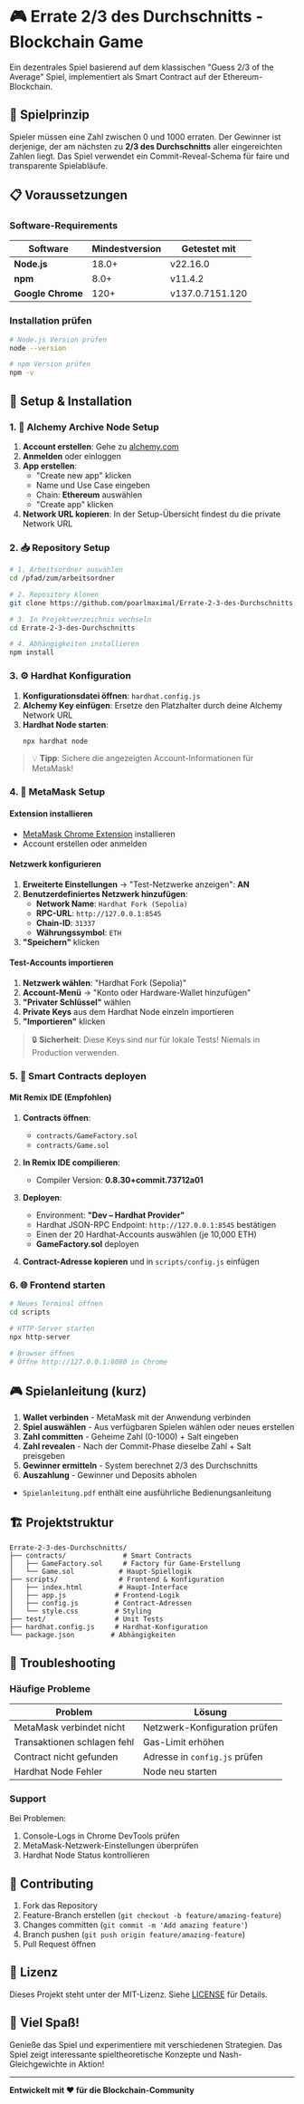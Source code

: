 # 🎮 Errate 2/3 des Durchschnitts - Blockchain Game

Ein dezentrales Spiel basierend auf dem klassischen "Guess 2/3 of the Average" Spiel, implementiert als Smart Contract auf der Ethereum-Blockchain.

## 🎯 Spielprinzip

Spieler müssen eine Zahl zwischen 0 und 1000 erraten. Der Gewinner ist derjenige, der am nächsten zu **2/3 des Durchschnitts** aller eingereichten Zahlen liegt. Das Spiel verwendet ein Commit-Reveal-Schema für faire und transparente Spielabläufe.

## 📋 Voraussetzungen

### Software-Requirements

| Software | Mindestversion | Getestet mit |
|----------|----------------|--------------|
| **Node.js** | 18.0+ | v22.16.0 |
| **npm** | 8.0+ | v11.4.2 |
| **Google Chrome** | 120+ | v137.0.7151.120 |

### Installation prüfen

```bash
# Node.js Version prüfen
node --version

# npm Version prüfen
npm -v
```

## 🔧 Setup & Installation

### 1. 📡 Alchemy Archive Node Setup

1. **Account erstellen**: Gehe zu [alchemy.com](https://www.alchemy.com/)
2. **Anmelden** oder einloggen
3. **App erstellen**: 
   - "Create new app" klicken
   - Name und Use Case eingeben
   - Chain: **Ethereum** auswählen
   - "Create app" klicken
4. **Network URL kopieren**: In der Setup-Übersicht findest du die private Network URL

### 2. 📥 Repository Setup

```bash
# 1. Arbeitsordner auswählen
cd /pfad/zum/arbeitsordner

# 2. Repository klonen
git clone https://github.com/poarlmaximal/Errate-2-3-des-Durchschnitts.git

# 3. In Projektverzeichnis wechseln
cd Errate-2-3-des-Durchschnitts

# 4. Abhängigkeiten installieren
npm install
```

### 3. ⚙️ Hardhat Konfiguration

1. **Konfigurationsdatei öffnen**: `hardhat.config.js`
2. **Alchemy Key einfügen**: Ersetze den Platzhalter durch deine Alchemy Network URL
3. **Hardhat Node starten**:
   ```bash
   npx hardhat node
   ```

> 💡 **Tipp**: Sichere die angezeigten Account-Informationen für MetaMask!

### 4. 🦊 MetaMask Setup

#### Extension installieren
- [MetaMask Chrome Extension](https://chromewebstore.google.com/detail/metamask/nkbihfbeogaeaoehlefnkodbefgpgknn) installieren
- Account erstellen oder anmelden

#### Netzwerk konfigurieren
1. **Erweiterte Einstellungen** → "Test-Netzwerke anzeigen": **AN**
2. **Benutzerdefiniertes Netzwerk hinzufügen**:
   - **Network Name**: `Hardhat Fork (Sepolia)`
   - **RPC-URL**: `http://127.0.0.1:8545`
   - **Chain-ID**: `31337`
   - **Währungssymbol**: `ETH`
3. **"Speichern"** klicken

#### Test-Accounts importieren
1. **Netzwerk wählen**: "Hardhat Fork (Sepolia)"
2. **Account-Menü** → "Konto oder Hardware-Wallet hinzufügen"
3. **"Privater Schlüssel"** wählen
4. **Private Keys** aus dem Hardhat Node einzeln importieren
5. **"Importieren"** klicken

> 🔒 **Sicherheit**: Diese Keys sind nur für lokale Tests! Niemals in Production verwenden.

### 5. 📜 Smart Contracts deployen

#### Mit Remix IDE (Empfohlen)

1. **Contracts öffnen**: 
   - `contracts/GameFactory.sol`
   - `contracts/Game.sol`
   
2. **In Remix IDE compilieren**:
   - Compiler Version: **0.8.30+commit.73712a01**
   
3. **Deployen**:
   - Environment: **"Dev – Hardhat Provider"**
   - Hardhat JSON-RPC Endpoint: `http://127.0.0.1:8545` bestätigen
   - Einen der 20 Hardhat-Accounts auswählen (je 10,000 ETH)
   - **GameFactory.sol** deployen
   
4. **Contract-Adresse kopieren** und in `scripts/config.js` einfügen

### 6. 🌐 Frontend starten

```bash
# Neues Terminal öffnen
cd scripts

# HTTP-Server starten
npx http-server

# Browser öffnen
# Öffne http://127.0.0.1:8080 in Chrome
```

## 🎮 Spielanleitung (kurz)

1. **Wallet verbinden** - MetaMask mit der Anwendung verbinden
2. **Spiel auswählen** - Aus verfügbaren Spielen wählen oder neues erstellen
3. **Zahl committen** - Geheime Zahl (0-1000) + Salt eingeben
4. **Zahl revealen** - Nach der Commit-Phase dieselbe Zahl + Salt preisgeben
5. **Gewinner ermitteln** - System berechnet 2/3 des Durchschnitts
6. **Auszahlung** - Gewinner und Deposits abholen

 - `Spielanleitung.pdf` enthält eine ausführliche Bedienungsanleitung

## 🏗️ Projektstruktur

```
Errate-2-3-des-Durchschnitts/
├── contracts/              # Smart Contracts
│   ├── GameFactory.sol     # Factory für Game-Erstellung
│   └── Game.sol           # Haupt-Spiellogik
├── scripts/               # Frontend & Konfiguration
│   ├── index.html         # Haupt-Interface
│   ├── app.js            # Frontend-Logik
│   ├── config.js         # Contract-Adressen
│   └── style.css         # Styling
├── test/                 # Unit Tests
├── hardhat.config.js     # Hardhat-Konfiguration
└── package.json         # Abhängigkeiten
```

## 🚨 Troubleshooting

### Häufige Probleme

| Problem | Lösung |
|---------|--------|
| MetaMask verbindet nicht | Netzwerk-Konfiguration prüfen |
| Transaktionen schlagen fehl | Gas-Limit erhöhen |
| Contract nicht gefunden | Adresse in `config.js` prüfen |
| Hardhat Node Fehler | Node neu starten |

### Support

Bei Problemen:
1. Console-Logs in Chrome DevTools prüfen
2. MetaMask-Netzwerk-Einstellungen überprüfen
3. Hardhat Node Status kontrollieren

## 🤝 Contributing

1. Fork das Repository
2. Feature-Branch erstellen (`git checkout -b feature/amazing-feature`)
3. Changes committen (`git commit -m 'Add amazing feature'`)
4. Branch pushen (`git push origin feature/amazing-feature`)
5. Pull Request öffnen

## 📄 Lizenz

Dieses Projekt steht unter der MIT-Lizenz. Siehe [LICENSE](LICENSE) für Details.

## 🎉 Viel Spaß!

Genieße das Spiel und experimentiere mit verschiedenen Strategien. Das Spiel zeigt interessante spieltheoretische Konzepte und Nash-Gleichgewichte in Aktion!

---

**Entwickelt mit ❤️ für die Blockchain-Community**

